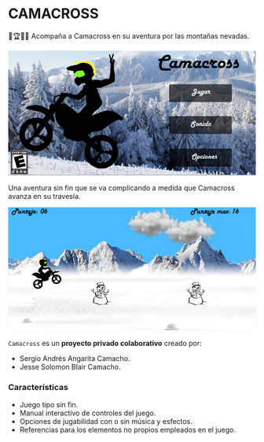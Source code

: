 CAMACROSS
================
🏁🏆🥇🏁
Acompaña a Camacross en su aventura por las montañas nevadas.

![./Demo1.png](./Demo1.png)

Una aventura sin fin que se va complicando a medida que Camacross avanza en su travesía.

![./Demo2.png](./Demo2.png)

`Camacross` es un **proyecto privado colaborativo** creado por:
 
- Sergio Andrés Angarita Camacho. 
- Jesse Solomon Blair Camacho.

### Características
 
- Juego tipo sin fin. 
- Manual interactivo de controles del juego.
- Opciones de jugabilidad con o sin música y esfectos. 
- Referencias para los elementos no propios empleados en el juego.

